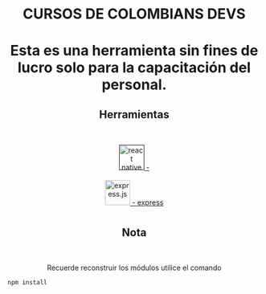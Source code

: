 
<h1 align="center">CURSOS DE COLOMBIANS DEVS</h1>
<p align="center">
</p>
<h1 align="center">Esta es una herramienta sin fines de lucro solo para la capacitación del personal.</h1>
<h2 align="center">Herramientas</h2>
<br>
<p align="center">
  <a href="" target="_blank" rel="" >
  <img src="https://reactnative.dev/img/header_logo.svg" alt="react native" width="50" height="50"/>
   - </a>
  <br><br>
  <a href="https://www.npmjs.com/package/express" target="_blank" rel="express">
  <img src="https://i.imgur.com/V1RWR7l.png" alt="express.js" width="50" height="50"/>
   - express</a>
</p>
<h1></h1>
<h2 align="center">Nota</h2>
  <br>
  <p align="center">
    Recuerde reconstruir los módulos utilice el comando
  </p>

    npm install

<h1></h1>
